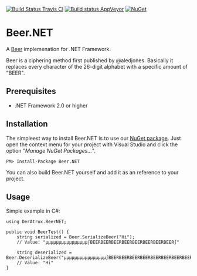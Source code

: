 [![Build Status Travis CI](https://travis-ci.org/DerAtrox/Beer.NET.svg?branch=master)](https://travis-ci.org/DerAtrox/Beer.NET)
[![Build status AppVeyor](https://ci.appveyor.com/api/projects/status/0h3qy885yd2dc9e0?svg=true)](https://ci.appveyor.com/project/DerAtrox/beer-net)
[![NuGet](https://img.shields.io/nuget/v/Beer.NET.svg)](https://www.nuget.org/packages/Beer.NET)

Beer.NET
========

A [Beer](https://github.com/aledjones/Beer) implemenation for .NET Framework.

Beer is a ciphering method first published by @aledjones. Basically it replaces every character of the 26-digit alphabet with a specific amount of "BEER".


## Prerequisites ##
- .NET Framework 2.0 or higher

## Installation ##
The simpleest way to install Beer.NET is to use our [NuGet package](https://www.nuget.org/packages/Beer.NET). Just open the context menu for your project with Visual Studio and click the option "*Manage NuGet Packages...*".

```
PM> Install-Package Beer.NET
```

You can also build Beer.NET yourself and add it as an reference to your project.

## Usage ##
Simple example in C#:

```
using DerAtrox.BeerNET;

public void BeerTest() {
	string serialized = Beer.SerializeBeer("Hi");
	// Value: "µµµµµµµµµµµµµµµµ∫BEERBEERBEERBEERBEERBEERBEERBEER∫"
	
	string deserialized = Beer.DeserializeBeer("µµµµµµµµµµµµµµµµ∫BEERBEERBEERBEERBEERBEERBEERBEER∫");
	// Value: "Hi"
}
```
